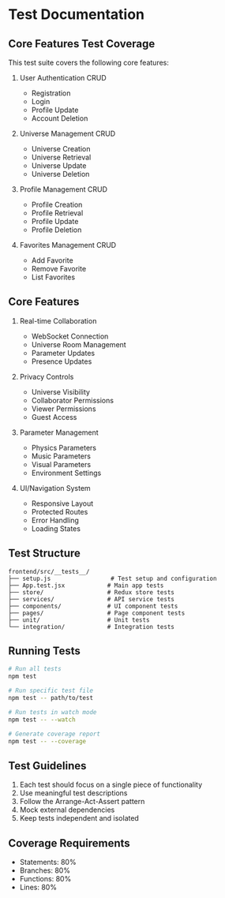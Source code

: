 # Test Documentation

## Core Features Test Coverage

This test suite covers the following core features:

1. User Authentication CRUD
   - Registration
   - Login
   - Profile Update
   - Account Deletion

2. Universe Management CRUD
   - Universe Creation
   - Universe Retrieval
   - Universe Update
   - Universe Deletion

3. Profile Management CRUD
   - Profile Creation
   - Profile Retrieval
   - Profile Update
   - Profile Deletion

4. Favorites Management CRUD
   - Add Favorite
   - Remove Favorite
   - List Favorites

## Core Features

1. Real-time Collaboration
   - WebSocket Connection
   - Universe Room Management
   - Parameter Updates
   - Presence Updates

2. Privacy Controls
   - Universe Visibility
   - Collaborator Permissions
   - Viewer Permissions
   - Guest Access

3. Parameter Management
   - Physics Parameters
   - Music Parameters
   - Visual Parameters
   - Environment Settings

4. UI/Navigation System
   - Responsive Layout
   - Protected Routes
   - Error Handling
   - Loading States

## Test Structure

```
frontend/src/__tests__/
├── setup.js                 # Test setup and configuration
├── App.test.jsx            # Main app tests
├── store/                  # Redux store tests
├── services/               # API service tests
├── components/             # UI component tests
├── pages/                  # Page component tests
├── unit/                   # Unit tests
└── integration/            # Integration tests
```

## Running Tests

```bash
# Run all tests
npm test

# Run specific test file
npm test -- path/to/test

# Run tests in watch mode
npm test -- --watch

# Generate coverage report
npm test -- --coverage
```

## Test Guidelines

1. Each test should focus on a single piece of functionality
2. Use meaningful test descriptions
3. Follow the Arrange-Act-Assert pattern
4. Mock external dependencies
5. Keep tests independent and isolated

## Coverage Requirements

- Statements: 80%
- Branches: 80%
- Functions: 80%
- Lines: 80%
